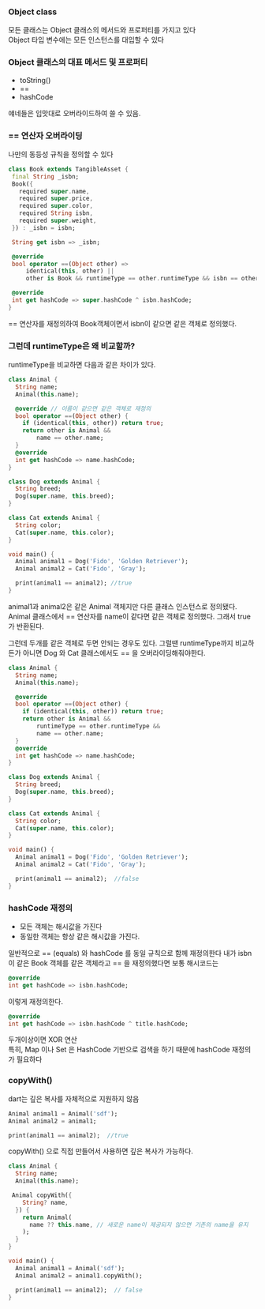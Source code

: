### Object class
모든 클래스는 Object 클래스의 메서드와 프로퍼티를 가지고 있다  
Object 타입 변수에는 모든 인스턴스를 대입할 수 있다  

### Object 클래스의 대표 메서드 및 프로퍼티  
- toString()
- ==
- hashCode  

얘네들은 입맛대로 오버라이드하여 쓸 수 있음. 

### == 연산자 오버라이딩  
 나만의 동등성 규칙을 정의할 수 있다  
 ```dart
 class Book extends TangibleAsset {
  final String _isbn;
  Book({
    required super.name,
    required super.price,
    required super.color,
    required String isbn,
    required super.weight,
  }) : _isbn = isbn;

  String get isbn => _isbn;

  @override
  bool operator ==(Object other) =>
      identical(this, other) ||
      other is Book && runtimeType == other.runtimeType && isbn == other.isbn;

  @override
  int get hashCode => super.hashCode ^ isbn.hashCode;
}
```
== 연산자를 재정의하여 Book객체이면서 isbn이 같으면 같은 객체로 정의했다.   
### 그런데 runtimeType은 왜 비교할까?  
runtimeType을 비교하면 다음과 같은 차이가 있다. 
```dart 
class Animal {
  String name;
  Animal(this.name);

  @override // 이름이 같으면 같은 객체로 재정의
  bool operator ==(Object other) {
    if (identical(this, other)) return true;
    return other is Animal &&
        name == other.name;  
  }
  @override
  int get hashCode => name.hashCode;
}

class Dog extends Animal {
  String breed;
  Dog(super.name, this.breed);
}

class Cat extends Animal {
  String color;
  Cat(super.name, this.color);
}

void main() {
  Animal animal1 = Dog('Fido', 'Golden Retriever');
  Animal animal2 = Cat('Fido', 'Gray');

  print(animal1 == animal2); //true
}
````
animal1과 animal2은 같은 Animal 객체지만 다른 클래스 인스턴스로 정의됐다.  
Animal 클래스에서 == 연산자를 name이 같다면 같은 객체로 정의했다.
그래서 true가 반환된다. 

그런데 두개를 같은 객체로 두면 안되는 경우도 있다. 그럴땐 runtimeType까지 비교하든가 아니면 Dog 와 Cat 클래스에서도 == 을 오버라이딩해줘야한다.
```dart 
class Animal {
  String name;
  Animal(this.name);

  @override
  bool operator ==(Object other) {
    if (identical(this, other)) return true;
    return other is Animal &&
        runtimeType == other.runtimeType &&
        name == other.name;
  }
  @override
  int get hashCode => name.hashCode;
}

class Dog extends Animal {
  String breed;
  Dog(super.name, this.breed);
}

class Cat extends Animal {
  String color;
  Cat(super.name, this.color);
}

void main() {
  Animal animal1 = Dog('Fido', 'Golden Retriever');
  Animal animal2 = Cat('Fido', 'Gray');

  print(animal1 == animal2);  //false
}
``` 


### hashCode 재정의 
- 모든 객체는 해시값을 가진다
- 동일한 객체는 항상 같은 해시값을 가진다.

일반적으로 == (equals) 와 hashCode 를 동일 규칙으로 함께 재정의한다
내가 isbn이 같은 Book 객체를 같은 객체라고 == 을 재정의했다면 보통 해시코드는
```dart
@override
int get hashCode => isbn.hashCode; 
````
이렇게 재정의한다. 
```dart
@override
int get hashCode => isbn.hashCode ^ title.hashCode; 
````
두개이상이면 XOR 연산  
특히, Map 이나 Set 은 HashCode 기반으로 검색을 하기 때문에 hashCode 재정의가 필요하다


### copyWith() 
dart는 깊은 복사를 자체적으로 지원하지 않음
```dart 
Animal animal1 = Animal('sdf');
Animal animal2 = animal1;

print(animal1 == animal2);  //true 
```
copyWith() 으로 직접 만들어서 사용하면 깊은 복사가 가능하다.   
```dart
class Animal {
  String name;
  Animal(this.name);

 Animal copyWith({
    String? name,
  }) {
    return Animal(
      name ?? this.name, // 새로운 name이 제공되지 않으면 기존의 name을 유지
    );
  }
}

void main() {
  Animal animal1 = Animal('sdf');
  Animal animal2 = animal1.copyWith();

  print(animal1 == animal2);  // false
}
```

